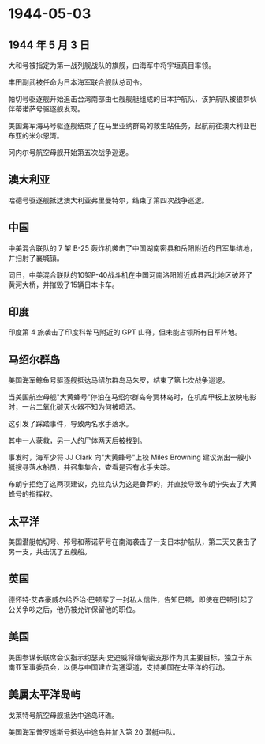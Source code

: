 # 1944-05-03

## 1944 年 5 月 3 日

大和号被指定为第一战列舰战队的旗舰，由海军中将宇垣真目率领。

丰田副武被任命为日本海军联合舰队总司令。

帕切号驱逐舰开始追击台湾南部由七艘舰艇组成的日本护航队，该护航队被狼群伙伴蒂诺萨号驱逐舰发现。

美国海军海马号驱逐舰结束了在马里亚纳群岛的救生站任务，起航前往澳大利亚巴布亚的米尔恩湾。

冈内尔号航空母舰开始第五次战争巡逻。

## 澳大利亚

哈德号驱逐舰抵达澳大利亚弗里曼特尔，结束了第四次战争巡逻。

## 中国

中美混合联队的 7 架 B-25
轰炸机袭击了中国湖南密县和岳阳附近的日军集结地，并扫射了襄城镇。

同日，中美混合联队的10架P-40战斗机在中国河南洛阳附近成县西北地区破坏了黄河大桥，并摧毁了15辆日本卡车。

## 印度

印度第 4 旅袭击了印度科希马附近的 GPT 山脊，但未能占领所有日军阵地。

## 马绍尔群岛

美国海军鲸鱼号驱逐舰抵达马绍尔群岛马朱罗，结束了第七次战争巡逻。

当美国航空母舰"大黄蜂号"停泊在马绍尔群岛夸贾林岛时，在机库甲板上放映电影时，一台二氧化碳灭火器不知为何被喷洒。

这引发了踩踏事件，导致两名水手落水。

其中一人获救，另一人的尸体两天后被找到。

事发时，海军少将 JJ Clark 向"大黄蜂号"上校 Miles Browning
建议派出一艘小艇搜寻落水船员，并召集集合，查看是否有水手失踪。

布朗宁拒绝了这两项建议，克拉克认为这是鲁莽的，并直接导致布朗宁失去了大黄蜂号的指挥权。

## 太平洋

美国潜艇帕切号、邦号和蒂诺萨号在南海袭击了一支日本护航队，第二天又袭击了另一支，共击沉了五艘船。

## 英国

德怀特·艾森豪威尔给乔治·巴顿写了一封私人信件，告知巴顿，即使在巴顿引起了公关争吵之后，他仍被允许保留他的职位。

## 美国

美国参谋长联席会议指示约瑟夫·史迪威将缅甸密支那作为其主要目标，独立于东南亚军事委员会，以便与中国建立沟通渠道，支持美国在太平洋的行动。

## 美属太平洋岛屿

戈莱特号航空母舰抵达中途岛环礁。

美国海军普罗透斯号抵达中途岛并加入第 20 潜艇中队。

